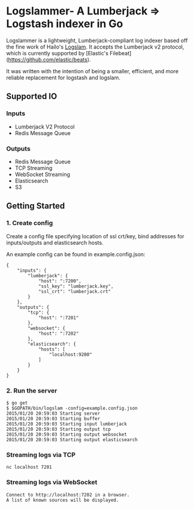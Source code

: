 # Logslammer- A Lumberjack => Logstash indexer in Go

Logslammer is a lightweight, Lumberjack-compliant log indexer based off the fine
work of Hailo's [Logslam](https://github.com/hailocab/logslam). It accepts
the Lumberjack v2 protocol, which is currently supported by [Elastic's Filebeat]
(https://github.com/elastic/beats).

It was written with the intention of being a smaller, efficient, and more reliable
replacement for logstash and logslam.

## Supported IO

### Inputs

- Lumberjack V2 Protocol
- Redis Message Queue

### Outputs

- Redis Message Queue
- TCP Streaming
- WebSocket Streaming
- Elasticsearch
- S3

## Getting Started

### 1. Create config

Create a config file specifying location of ssl crt/key, bind addresses for inputs/outputs and elasticsearch hosts.

An example config can be found in example.config.json:
```
{
	"inputs": {
		"lumberjack": {
			"host": ":7200",
			"ssl_key": "lumberjack.key",
			"ssl_crt": "lumberjack.crt"
		}
	},
	"outputs": {
		"tcp": {
			"host": ":7201"
		},
		"websocket": {
			"host": ":7202"
		},
		"elasticsearch": {
			"hosts": [
				"localhost:9200"
			]
		}
	}
}
```

### 2. Run the server

```
$ go get
$ $GOPATH/bin/logslam -config=example.config.json
2015/01/20 20:59:03 Starting server
2015/01/20 20:59:03 Starting buffer
2015/01/20 20:59:03 Starting input lumberjack
2015/01/20 20:59:03 Starting output tcp
2015/01/20 20:59:03 Starting output websocket
2015/01/20 20:59:03 Starting output elasticsearch
```

### Streaming logs via TCP

```
nc localhost 7201
```

### Streaming logs via WebSocket

```
Connect to http://localhost:7202 in a browser.
A list of known sources will be displayed.
```
